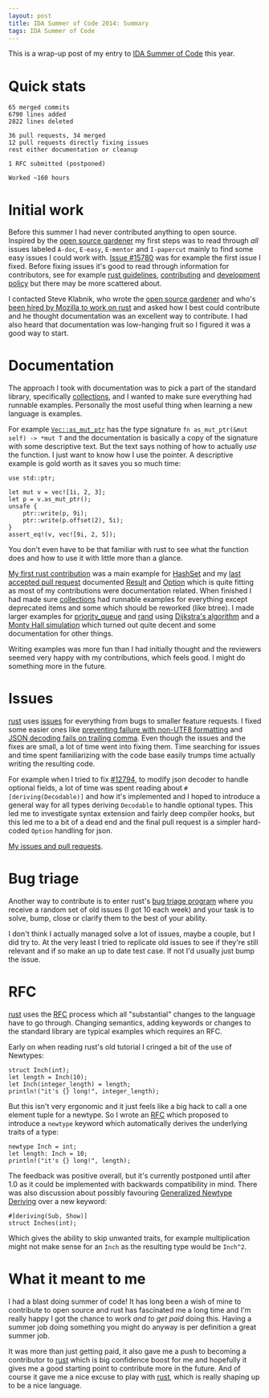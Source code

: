 ```yaml
---
layout: post
title: IDA Summer of Code 2014: Summary
tags: IDA Summer of Code
---
```


This is a wrap-up post of my entry to [IDA Summer of Code][] this year.

# Quick stats

```
65 merged commits
6790 lines added
2822 lines deleted

36 pull requests, 34 merged
12 pull requests directly fixing issues
rest either documentation or cleanup

1 RFC submitted (postponed)

Worked ~160 hours
```

# Initial work

Before this summer I had never contributed anything to open source. Inspired by the [open source gardener][] my first steps was to read through *all* issues labeled `A-doc`, `E-easy`, `E-mentor` and `I-papercut` mainly to find some easy issues I could work with. [Issue #15780][] was for example the first issue I fixed. Before fixing issues it's good to read through information for contributors, see for example [rust guidelines][], [contributing][] and [development policy][] but there may be more scattered about.

I contacted Steve Klabnik, who wrote the [open source gardener][] and who's [been hired by Mozilla to work on rust][steve-rust-doc] and asked how I best could contribute and he thought documentation was an excellent way to contribute. I had also heard that documentation was low-hanging fruit so I figured it was a good way to start.

[collections]: http://doc.rust-lang.org/collections/index.html "rust std::collections"
[My first rust contribution]: /blog/2014/07/19/my_first_rust_contribution/ "My first rust contribution"
[steve-rust-doc]: http://words.steveklabnik.com/rusts-documentation-is-about-to-drastically-improve "steveklabnik rust documentation"
[Issue #15780]: https://github.com/rust-lang/rust/issues/15780 "rust issue #15780"
[rust guidelines]: https://github.com/rust-lang/rust-guidelines "rust guidelines"
[contributing]: https://github.com/rust-lang/rust/blob/master/CONTRIBUTING.md "rust contributing"
[development policy]: https://github.com/rust-lang/rust/wiki/Note-development-policy "rust development policy"
[open source gardener]: http://words.steveklabnik.com/how-to-be-an-open-source-gardener
[IDA Summer of Code]: /blog/2014/06/11/isoc "IDA Summer of Code"


# Documentation

The approach I took with documentation was to pick a part of the standard library, specifically [collections][], and I wanted to make sure everything had runnable examples. Personally the most useful thing when learning a new language is examples.

For example [`Vec::as_mut_ptr`][as_mut_ptr] has the type signature `fn as_mut_ptr(&mut self) -> *mut T` and the documentation is basically a copy of the signature with some descriptive text. But the text says nothing of how to actually *use* the function. I just want to know how I use the pointer. A descriptive example is gold worth as it saves you so much time:

```{.rust}
use std::ptr;

let mut v = vec![1i, 2, 3];
let p = v.as_mut_ptr();
unsafe {
    ptr::write(p, 9i);
    ptr::write(p.offset(2), 5i);
}
assert_eq!(v, vec![9i, 2, 5]);
```

You don't even have to be that familiar with rust to see what the function does and how to use it with little more than a glance.

[as_mut_ptr]: http://doc.rust-lang.org/collections/vec/struct.Vec.html#method.as_mut_ptr "Vec::as_mut_ptr"

[My first rust contribution][] was a main example for [HashSet][] and my [last accepted pull request][result-option-PR] documented [Result][] and [Option][] which is quite fitting as most of my contributions were documentation related. When finished I had made sure [collections][] had runnable examples for everything except deprecated items and some which should be reworked (like btree). I made larger examples for [priority_queue][] and [rand][] using [Dijkstra's algorithm][dijkstra] and a [Monty Hall simulation][] which turned out quite decent and some documentation for other things.

Writing examples was more fun than I had initially thought and the reviewers seemed very happy with my contributions, which feels good. I might do something more in the future.

[Monty Hall simulation]: /blog/2014/07/30/monty_hall/ "Monty Hall simulation"
[dijkstra]: /blog/2014/07/23/dijkstras_algorithm/ "Dijkstra's Algorithm"
[rand]: http://doc.rust-lang.org/std/rand/index.html "std::rand"
[priority_queue]: http://doc.rust-lang.org/std/collections/priority_queue/index.html "std::collections::priority_queue"
[HashSet]: http://doc.rust-lang.org/std/collections/struct.HashSet.html "std::collections::HashSet"
[result-option-PR]: https://github.com/rust-lang/rust/pull/17339 "doc: Method examples for Result and Option #17339"
[Result]: http://doc.rust-lang.org/std/result/enum.Result.html "std::result::Result"
[Option]: http://doc.rust-lang.org/std/option/enum.Option.html "std::option::Option"


# Issues

[rust][] uses [issues][] for everything from bugs to smaller feature requests. I fixed some easier ones like [preventing failure with non-UTF8 formatting][#16877] and [JSON decoding fails on trailing comma][#16945]. Even though the issues and the fixes are small, a lot of time went into fixing them. Time searching for issues and time spent familiarizing with the code base easily trumps time actually writing the resulting code.

For example when I tried to fix [#12794][], to modify json decoder to handle optional fields, a lot of time was spent reading about `#[deriving(Decodable)]` and how it's implemented and I hoped to introduce a general way for all types deriving `Decodable` to handle optional types. This led me to investigate syntax extension and fairly deep compiler hooks, but this led me to a bit of a dead end and the final pull request is a simpler hard-coded `Option` handling for json.

[My issues and pull requests][author:treeman].

[#12794]: https://github.com/rust-lang/rust/issues/12794 "Modify Json Decoder to handle missing/optional Json fields if mapped to Option #12794"
[author:treeman]: https://github.com/rust-lang/rust/pulls?q=author%3Atreeman+ "rust author:treeman"
[#16945]: https://github.com/rust-lang/rust/issues/16945 "JSON decoding fails on trailing comma #16945"
[#16877]: https://github.com/rust-lang/rust/issues/16877 "failure with non-UTF8 formatting leads to hard-to-debug error #16877"

[rust]: http://rust-lang.org/ "rust"
[issues]: https://github.com/rust-lang/rust/issues "rust issues"


# Bug triage

Another way to contribute is to enter rust's [bug triage program][] where you receive a random set of old issues (I got 10 each week) and your task is to solve, bump, close or clarify them to the best of your ability.

I don't think I actually managed solve a lot of issues, maybe a couple, but I did try to. At the very least I tried to replicate old issues to see if they're still relevant and if so make an up to date test case. If not I'd usually just bump the issue.

[bug triage program]: http://www.reddit.com/r/rust/comments/1w10ip/bug_triage_program/ "rust bug triage program"


# RFC

[rust][] uses the [RFC][] process which all "substantial" changes to the language have to go through. Changing semantics, adding keywords or changes to the standard library are typical examples which requires an RFC.

Early on when reading rust's old tutorial I cringed a bit of the use of Newtypes:

```{.rust}
struct Inch(int);
let length = Inch(10);
let Inch(integer_length) = length;
println!("it's {} long!", integer_length);
```

But this isn't very ergonomic and it just feels like a big hack to call a one element tuple for a newtype. So I wrote an [RFC][newtype-RFC] which proposed to introduce a `newtype` keyword which automatically derives the underlying traits of a type:

```{.rust}
newtype Inch = int;
let length: Inch = 10;
println!("it's {} long!", length);
```

The feedback was positive overall, but it's currently postponed until after 1.0 as it could be implemented with backwards compatibility in mind. There was also discussion about possibly favouring [Generalized Newtype Deriving][GND] over a new keyword:

```{.rust}
#[deriving(Sub, Show)]
struct Inches(int);
```

Which gives the ability to skip unwanted traits, for example multiplication might not make sense for an `Inch` as the resulting type would be `Inch^2`.

[RFC]: https://github.com/rust-lang/rfcs "rust RFCs"
[newtype-RFC]: https://github.com/rust-lang/rfcs/pull/186 "Introduce a newtype keyword. #186"
[GND]: https://www.haskell.org/ghc/docs/7.8.1/html/users_guide/deriving.html#newtype-deriving "Generalized Newtype Deriving"


# What it meant to me

I had a blast doing summer of code! It has long been a wish of mine to contribute to open source and rust has fascinated me a long time and I'm really happy I got the chance to work *and to get paid* doing this. Having a summer job doing something you might do anyway is per definition a great summer job.

It was more than just getting paid, it also gave me a push to becoming a contributor to [rust][] which is big confidence boost for me and hopefully it gives me a good starting point to contribute more in the future. And of course it gave me a nice excuse to play with [rust][], which is really shaping up to be a nice language.
